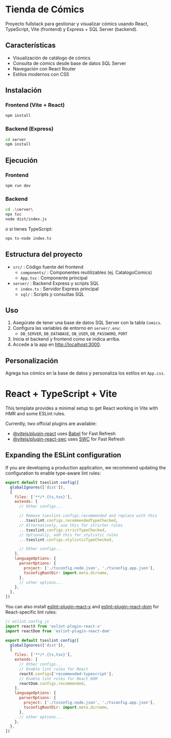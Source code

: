 
# Tienda de Cómics

Proyecto fullstack para gestionar y visualizar cómics usando React, TypeScript, Vite (frontend) y Express + SQL Server (backend).

## Características
- Visualización de catálogo de cómics
- Consulta de cómics desde base de datos SQL Server
- Navegación con React Router
- Estilos modernos con CSS

## Instalación

### Frontend (Vite + React)
```bash
npm install
```

### Backend (Express)
```bash
cd server
npm install
```

## Ejecución

### Frontend
```bash
npm run dev
```

### Backend
```bash
cd .\server\
npx tsc
node dist/index.js
```
o si tienes TypeScript:
```bash
npx ts-node index.ts
```

## Estructura del proyecto
- `src/` : Código fuente del frontend
  - `components/` : Componentes reutilizables (ej. CatalogoComics)
  - `App.tsx` : Componente principal
- `server/` : Backend Express y scripts SQL
  - `index.ts` : Servidor Express principal
  - `sql/` : Scripts y consultas SQL

## Uso
1. Asegúrate de tener una base de datos SQL Server con la tabla `Comics`.
2. Configura las variables de entorno en `server/.env`:
   - `DB_SERVER`, `DB_DATABASE`, `DB_USER`, `DB_PASSWORD`, `PORT`
3. Inicia el backend y frontend como se indica arriba.
4. Accede a la app en [http://localhost:3000](http://localhost:3000).

## Personalización
Agrega tus cómics en la base de datos y personaliza los estilos en `App.css`.

# React + TypeScript + Vite

This template provides a minimal setup to get React working in Vite with HMR and some ESLint rules.

Currently, two official plugins are available:

- [@vitejs/plugin-react](https://github.com/vitejs/vite-plugin-react/blob/main/packages/plugin-react) uses [Babel](https://babeljs.io/) for Fast Refresh
- [@vitejs/plugin-react-swc](https://github.com/vitejs/vite-plugin-react/blob/main/packages/plugin-react-swc) uses [SWC](https://swc.rs/) for Fast Refresh

## Expanding the ESLint configuration

If you are developing a production application, we recommend updating the configuration to enable type-aware lint rules:

```js
export default tseslint.config([
  globalIgnores(['dist']),
  {
    files: ['**/*.{ts,tsx}'],
    extends: [
      // Other configs...

      // Remove tseslint.configs.recommended and replace with this
      ...tseslint.configs.recommendedTypeChecked,
      // Alternatively, use this for stricter rules
      ...tseslint.configs.strictTypeChecked,
      // Optionally, add this for stylistic rules
      ...tseslint.configs.stylisticTypeChecked,

      // Other configs...
    ],
    languageOptions: {
      parserOptions: {
        project: ['./tsconfig.node.json', './tsconfig.app.json'],
        tsconfigRootDir: import.meta.dirname,
      },
      // other options...
    },
  },
])
```

You can also install [eslint-plugin-react-x](https://github.com/Rel1cx/eslint-react/tree/main/packages/plugins/eslint-plugin-react-x) and [eslint-plugin-react-dom](https://github.com/Rel1cx/eslint-react/tree/main/packages/plugins/eslint-plugin-react-dom) for React-specific lint rules:

```js
// eslint.config.js
import reactX from 'eslint-plugin-react-x'
import reactDom from 'eslint-plugin-react-dom'

export default tseslint.config([
  globalIgnores(['dist']),
  {
    files: ['**/*.{ts,tsx}'],
    extends: [
      // Other configs...
      // Enable lint rules for React
      reactX.configs['recommended-typescript'],
      // Enable lint rules for React DOM
      reactDom.configs.recommended,
    ],
    languageOptions: {
      parserOptions: {
        project: ['./tsconfig.node.json', './tsconfig.app.json'],
        tsconfigRootDir: import.meta.dirname,
      },
      // other options...
    },
  },
])
```
